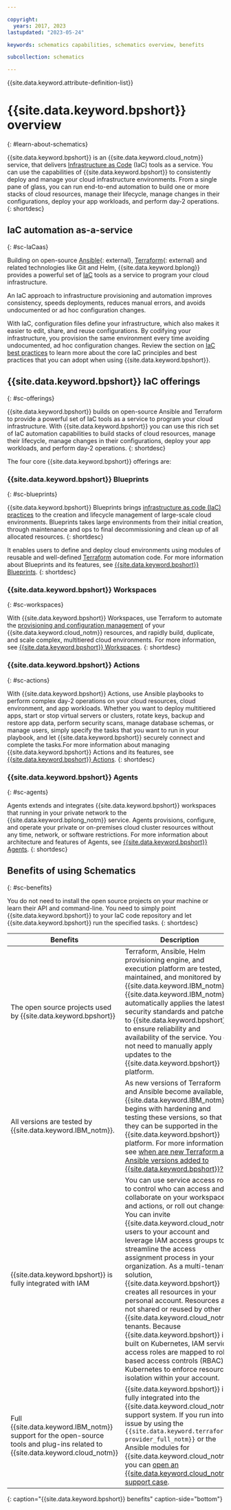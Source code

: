 ```yaml
---

copyright:
  years: 2017, 2023
lastupdated: "2023-05-24"

keywords: schematics capabilities, schematics overview, benefits

subcollection: schematics

---
```


{{site.data.keyword.attribute-definition-list}}

# {{site.data.keyword.bpshort}} overview 
{: #learn-about-schematics} 

{{site.data.keyword.bpshort}} is an {{site.data.keyword.cloud_notm}} service, that delivers [Infrastructure as Code](/docs/schematics?topic=schematics-infrastructure-as-code) (IaC) tools as a service. You can use the capabilities of {{site.data.keyword.bpshort}} to consistently deploy and manage your cloud infrastructure environments. From a single pane of glass, you can run end-to-end automation to build one or more stacks of cloud resources, manage their lifecycle, manage changes in their configurations, deploy your app workloads, and perform day-2 operations.
{: shortdesc}

## IaC automation as-a-service
{: #sc-IaCaas} 

Building on open-source [Ansible](https://www.ansible.com/){: external}, [Terraform](https://www.terraform.io/){: external} and related technologies like Git and Helm, {{site.data.keyword.bplong}} provides a powerful set of [IaC](/docs/schematics?topic=schematics-infrastructure-as-code) tools as a service to program your cloud infrastructure.

An IaC approach to infrastructure provisioning and automation improves consistency, speeds deployments, reduces manual errors, and avoids undocumented or ad hoc configuration changes.

With IaC, configuration files define your infrastructure, which also makes it easier to edit, share, and reuse configurations. By codifying your infrastructure, you provision the same environment every time avoiding undocumented, ad hoc configuration changes.
Review the section on [IaC best practices](/docs/schematics?topic=schematics-infrastructure-as-code#iac-best-practices) to learn more about the core IaC principles and best practices that you can adopt when using {{site.data.keyword.bpshort}}. 


## {{site.data.keyword.bpshort}} IaC offerings
{: #sc-offerings}

{{site.data.keyword.bpshort}} builds on open-source Ansible and Terraform to provide a powerful set of IaC tools as a service to program your cloud infrastructure. With {{site.data.keyword.bpshort}} you can use this rich set of IaC automation capabilities to build stacks of cloud resources, manage their lifecycle, manage changes in their configurations, deploy your app workloads, and perform day-2 operations.
{: shortdesc}

The four core {{site.data.keyword.bpshort}} offerings are:  



### {{site.data.keyword.bpshort}} Blueprints
{: #sc-blueprints}

{{site.data.keyword.bpshort}} Blueprints brings [infrastructure as code (IaC) practices](/docs/schematics?topic=schematics-infrastructure-as-code) to the creation and lifecycle management of large-scale cloud environments. Blueprints takes large environments from their initial creation, through maintenance and ops to final decommissioning and clean up of all allocated resources. 
{: shortdesc} 

It enables users to define and deploy cloud environments using modules of reusable and well-defined [Terraform](https://www.terraform.io) automation code. For more information about Blueprints and its features, see [{{site.data.keyword.bpshort}} Blueprints](/docs/schematics?topic=schematics-blueprint-intro).
{: shortdesc}

### {{site.data.keyword.bpshort}} Workspaces
{: #sc-workspaces}

With {{site.data.keyword.bpshort}} Workspaces, use Terraform to automate the [provisioning and configuration management](/docs/schematics?topic=schematics-schematics-open-projects) of your {{site.data.keyword.cloud_notm}} resources, and rapidly build, duplicate, and scale complex, multitiered cloud environments. For more information, see [{{site.data.keyword.bpshort}} Workspaces](/docs/schematics?topic=schematics-sch-workspaces).
{: shortdesc}

### {{site.data.keyword.bpshort}} Actions
{: #sc-actions}

With {{site.data.keyword.bpshort}} Actions, use Ansible playbooks to perform complex day-2 operations on your cloud resources, cloud environment, and app workloads. Whether you want to deploy multitiered apps, start or stop virtual servers or clusters, rotate keys, backup and restore app data, perform security scans, manage database schemas, or manage users, simply specify the tasks that you want to run in your playbook, and let {{site.data.keyword.bpshort}} securely connect and complete the tasks.For more information about managing {{site.data.keyword.bpshort}} Actions and its features, see [{{site.data.keyword.bpshort}} Actions](/docs/schematics?topic=schematics-sc-actions).
{: shortdesc}

### {{site.data.keyword.bpshort}} Agents
{: #sc-agents}

Agents extends and integrates {{site.data.keyword.bpshort}} workspaces that running in your private network to the {{site.data.keyword.bplong_notm}} service. Agents provisions, configure, and operate your private or on-premises cloud cluster resources without any time, network, or software restrictions. For more information about architecture and features of Agents, see [{{site.data.keyword.bpshort}} Agents](/docs/schematics?topic=schematics-agents-intro).
{: shortdesc}

## Benefits of using Schematics
{: #sc-benefits}

You do not need to install the open source projects on your machine or learn their API and command-line. You need to simply point {{site.data.keyword.bpshort}} to your IaC code repository and let {{site.data.keyword.bpshort}} run the specified tasks.
{: shortdesc}

| Benefits | Description |
| --- | --- |
| The open source projects used by {{site.data.keyword.bpshort}} | Terraform, Ansible, Helm provisioning engine, and execution platform are tested, maintained, and monitored by {{site.data.keyword.IBM_notm}}. {{site.data.keyword.IBM_notm}} automatically applies the latest security standards and patches to {{site.data.keyword.bpshort}} to ensure reliability and availability of the service. You do not need to manually apply updates to the {{site.data.keyword.bpshort}} platform.|
|All versions are tested by {{site.data.keyword.IBM_notm}}. |As new versions of Terraform and Ansible become available, {{site.data.keyword.IBM_notm}} begins with hardening and testing these versions, so that they can be supported in the {{site.data.keyword.bpshort}} platform. For more information, see [when are new Terraform and Ansible versions added to {{site.data.keyword.bpshort}}?](/docs/schematics?topic=schematics-actions-faq#new-versions) |
|{{site.data.keyword.bpshort}} is fully integrated with IAM | You can use service access roles to control who can access and collaborate on your workspaces and actions, or roll out changes. You can invite {{site.data.keyword.cloud_notm}} users to your account and leverage IAM access groups to streamline the access assignment process in your organization. As a multi-tenant solution, {{site.data.keyword.bpshort}} creates all resources in your personal account. Resources are not shared or reused by other {{site.data.keyword.cloud_notm}} tenants. Because {{site.data.keyword.bpshort}} is built on Kubernetes, IAM service access roles are mapped to role-based access controls (RBAC) in Kubernetes to enforce resource isolation within your account.|
|Full {{site.data.keyword.IBM_notm}} support for the open-source tools and plug-ins related to {{site.data.keyword.cloud_notm}} | {{site.data.keyword.bpshort}} is fully integrated into the {{site.data.keyword.cloud_notm}} support system. If you run into an issue by using the `{{site.data.keyword.terraform-provider_full_notm}}` or the Ansible modules for {{site.data.keyword.cloud_notm}}, you can [open an {{site.data.keyword.cloud_notm}} support case](/docs/get-support?topic=get-support-using-avatar#getting-support).|
{: caption="{{site.data.keyword.bpshort}} benefits" caption-side="bottom"}

